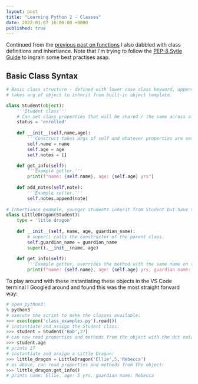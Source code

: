 ```yaml
---
layout: post
title: "Learning Python 2 - Classes"
date: 2022-01-07 16:00:00 +0000
published: true
---
```


Continued from the [previous post on functions](/2022/01/07/learning-python-1-functions.html) I also dabbled with class definitions and inhertiance. Note that I'm trying to follow the [PEP-8 Sytle Guide](https://www.python.org/dev/peps/pep-0008/) to ingrain some best practises asap.

## Basic Class Syntax

```python
# Basic class structure - defined with lower case class keyword, uppercase class name,
# takes arg of object to inherit from built-in object template.

class Student(object):
    '''Student class'''
    # Can set class properties that will be shared / the same across all instances.
    status = 'enrolled'
    
    def __init__(self,name,age):
        '''Construct takes args of self and whatever properties are set on instantiation.'''
        self.name = name
        self.age = age
        self.notes = []

    def get_info(self):
        '''Example getter.'''
        print(f"name: {self.name}, age: {self.age} yrs")
        
    def add_notes(self,note):
        '''Example setter.'''
        self.notes.append(note)
        
# Inhertiance example, younger students inherit from Student but have their own methods / properties.
class LittleDragon(Student):
    type = 'litle dragon'
    
    def __init__(self, name, age, guardian_name):
        # super() calls the constructer of the parent class.
        self.guardian_name = guardian_name
        super().__init__(name, age) 
        
    def get_info(self):
        '''Example getter, overrides the method with the same name on the parent.'''
        print(f"name: {self.name}, age: {self.age} yrs, guardian name: {self.guardian_name}")
```

To play around with these instantiating these objects in the VS Code terminal I Googled around and found this was the most straight forward way:

```python
# open python3:
% python3
# execute the script to make the classes available:
>>> exec(open('class_examples.py').read())
# instantiate and assign the Student class:
>>> student = Student('Bob',27)
# can now read properties and methods from the object with the dot notation syntax:
>>> student.age
# prints 27
# instantiate and assign a Little Dragon:
>>> little_dragon = LittleDragon('Ellie',5,'Rebecca')
# as above, can read properties and methods from the object:
>>> little_dragon.get_info()
# prints name: Ellie, age: 5 yrs, guardian name: Rebecca
```